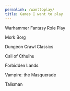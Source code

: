 ```yaml
---
permalink: /wanttoplay/
title: Games I want to play
---
```


Warhammer Fantasy Role Play

Mork Borg

Dungeon Crawl Classics

Call of Cthulhu

Forbidden Lands

Vampire: the Masquerade

Talisman